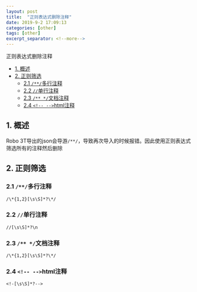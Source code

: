 ```yaml
---
layout: post
title:  "正则表达式删除注释"
date: 2019-9-2 17:09:13
categories: [other]
tags: [other]
excerpt_separator: <!--more-->
---
```

正则表达式删除注释
<!--more-->

<!-- @import "[TOC]" {cmd="toc" depthFrom=1 depthTo=6 orderedList=false} -->

<!-- code_chunk_output -->

- [1. 概述](#1-概述)
- [2. 正则筛选](#2-正则筛选)
  - [2.1 `/**/`多行注释](#21-多行注释)
  - [2.2 `//`单行注释](#22-单行注释)
  - [2.3 `/** */`文档注释](#23-文档注释)
  - [2.4 `<!-- -->`html注释](#24-html注释)

<!-- /code_chunk_output -->


## 1. 概述

Robo 3T导出的json会导游`/**/`，导致再次导入的时候报错。因此使用正则表达式筛选所有的注释然后删除

## 2. 正则筛选

### 2.1 `/**/`多行注释

`/\*{1,2}[\s\S]*?\*/`

### 2.2 `//`单行注释

`//[\s\S]*?\n`

### 2.3 `/** */`文档注释

`/\*{1,2}[\s\S]*?\*/`

### 2.4 `<!-- -->`html注释

`<!-[\s\S]*?-->`

